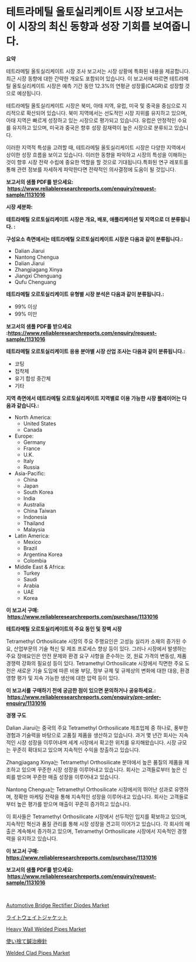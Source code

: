 <p><h1>테트라메틸 올토실리케이트 시장 보고서는 이 시장의 최신 동향과 성장 기회를 보여줍니다.</h1></p><p><strong>요약</strong></p>
<p><p>테트라메틸 올토실리케이트 시장 조사 보고서는 시장 상황에 특화된 내용을 제공합니다. 최근 시장 동향에 대한 간략한 개요도 포함되어 있습니다. 이 보고서에 따르면 테트라메틸 올토실리케이트 시장은 예측 기간 동안 12.3%의 연평균 성장률(CAGR)로 성장할 것으로 예상됩니다.</p><p>테트라메틸 올토실리케이트 시장은 북미, 아태 지역, 유럽, 미국 및 중국을 중심으로 지리적으로 확산되어 있습니다. 북미 지역에서는 선도적인 시장 지위를 유지하고 있으며, 아태 지역은 빠르게 성장하고 있는 시장으로 평가되고 있습니다. 유럽은 안정적인 수요를 유지하고 있으며, 미국과 중국은 향후 성장 잠재력이 높은 시장으로 분류되고 있습니다.</p><p>이러한 지역적 특성을 고려할 때, 테트라메틸 올토실리케이트 시장은 다양한 지역에서 상이한 성장 흐름을 보이고 있습니다. 이러한 동향을 파악하고 시장의 특성을 이해하는 것이 향후 시장 전략 수립에 중요한 역할을 할 것으로 기대됩니다.특화된 연구 레포트를 통해 관련 정보를 자세하게 파악한다면 전략적인 의사결정에 도움이 될 것입니다.</p></p>
<p><strong>보고서의 샘플 PDF를 받으세요: &nbsp;<a href="https://www.reliableresearchreports.com/enquiry/request-sample/1131016">https://www.reliableresearchreports.com/enquiry/request-sample/1131016</a></strong></p>
<p><strong>시장 세분화:</strong></p>
<p><strong> 테트라메틸 오르토실리케이트 시장은 개요, 배포, 애플리케이션 및 지역으로 더 분류됩니다. :</strong></p>
<p><strong>구성요소 측면에서는 테트라메틸 오르토실리케이트 시장은 다음과 같이 분류됩니다.:</strong></p>
<p><ul><li>Dalian Jiarui</li><li>Nantong Chengua</li><li>Dalian Jiarui</li><li>Zhangjiagang Xinya</li><li>Jiangxi Chenguang</li><li>Qufu Chenguang</li></ul></p>
<p><strong> 테트라메틸 오르토실리케이트 유형별 시장 분석은 다음과 같이 분류됩니다.:</strong></p>
<p><ul><li>99% 이상</li><li>99% 미만</li></ul></p>
<p><strong>보고서의 샘플 PDF를 받으세요 :<a href="https://www.reliableresearchreports.com/enquiry/request-sample/1131016">https://www.reliableresearchreports.com/enquiry/request-sample/1131016</a></strong></p>
<p><strong> 테트라메틸 오르토실리케이트 응용 분야별 시장 산업 조사는 다음과 같이 분류됩니다.:</strong></p>
<p><ul><li>코팅</li><li>접착제</li><li>유기 합성 중간체</li><li>기타</li></ul></p>
<p><strong>지역 측면에서 테트라메틸 오르토실리케이트 지역별로 이용 가능한 시장 플레이어는 다음과 같습니다.:</strong></p>
<p><ul>
    <li>
        North America:
        <ul>
            <li>United States</li>
            <li>Canada</li>
        </ul>
    </li>
    <li>
        Europe:
        <ul>
            <li>Germany</li>
            <li>France</li>
            <li>U.K.</li>
            <li>Italy</li>
            <li>Russia</li>
        </ul>
    </li>
    <li>
        Asia-Pacific:
        <ul>
            <li>China</li>
            <li>Japan</li>
            <li>South Korea</li>
            <li>India</li>
            <li>Australia</li>
            <li>China Taiwan</li>
            <li>Indonesia</li>
            <li>Thailand</li>
            <li>Malaysia</li>
        </ul>
    </li>
    <li>
        Latin America:
        <ul>
            <li>Mexico</li>
            <li>Brazil</li>
            <li>Argentina Korea</li>
            <li>Colombia</li>
        </ul>
    </li>
    <li>
        Middle East & Africa:
        <ul>
            <li>Turkey</li>
            <li>Saudi</li>
            <li>Arabia</li>
            <li>UAE</li>
            <li>Korea</li>
        </ul>
    </li>
    </ul></p>
<p><strong>이 보고서 구매: &nbsp;<a href="https://www.reliableresearchreports.com/purchase/1131016">https://www.reliableresearchreports.com/purchase/1131016</a></strong></p>
<p><strong>테트라메틸 오르토실리케이트의 주요 동인 및 장벽 시장</strong></p>
<p><p>Tetramethyl Orthosilicate 시장의 주요 주행요인은 고성능 실리카 소재의 증가된 수요, 산업부문의 기술 혁신 및 제조 프로세스 향상 등이 있다. 그러나 시장에서 발생하는 주요 장애요인은 안전 문제와 환경 요구 사항을 준수하는 것, 원료 가격의 변동성, 제품 경쟁력 강화의 필요성 등이 있다. Tetramethyl Orthosilicate 시장에서 직면한 주요 도전은 새로운 기술 도입에 따른 비용 부담, 정부 규제 및 규제상의 변화에 대한 대응, 환경 영향 평가 및 지속 가능한 생산에 대한 압력 등이 있다.</p></p>
<p><strong>이 보고서를 구매하기 전에 궁금한 점이 있으면 문의하거나 공유하세요.: &nbsp;<a href="https://www.reliableresearchreports.com/enquiry/pre-order-enquiry/1131016">https://www.reliableresearchreports.com/enquiry/pre-order-enquiry/1131016</a></strong></p>
<p><strong>경쟁 구도</strong></p>
<p><p>Dalian Jiarui는 중국의 주요 Tetramethyl Orthosilicate 제조업체 중 하나로, 풍부한 경험과 기술력을 바탕으로 고품질 제품을 생산하고 있습니다. 과거 몇 년간 회사는 지속적인 시장 성장을 이루어내며 세계 시장에서 확고한 위치를 유지해왔습니다. 시장 규모는 꾸준히 확대되고 있으며 지속적인 수익을 창출하고 있습니다.</p><p>Zhangjiagang Xinya는 Tetramethyl Orthosilicate 분야에서 높은 품질의 제품을 제조하고 있으며 꾸준한 시장 성장을 이루어내고 있습니다. 회사는 고객들로부터 높은 신뢰를 받으며 꾸준한 매출 성장을 이루어내고 있습니다.</p><p>Nantong Chengua는 Tetramethyl Orthosilicate 시장에서의 뛰어난 성과로 유명하며, 정확한 마케팅 전략을 통해 지속적인 성장을 이루어내고 있습니다. 회사는 고객들로부터 높은 평가를 받으며 매출이 꾸준히 증가하고 있습니다.</p><p>이 회사들은 Tetramethyl Orthosilicate 시장에서 선두적인 입지를 확보하고 있으며, 지속적인 혁신과 품질 관리를 통해 시장 성장을 견고히 이어가고 있습니다. 각 회사의 매출은 계속해서 증가하고 있으며, Tetramethyl Orthosilicate 시장에서 지속적인 경쟁력을 유지하고 있습니다.</p></p>
<p><strong>이 보고서 구매: &nbsp; <a href="https://www.reliableresearchreports.com/purchase/1131016">https://www.reliableresearchreports.com/purchase/1131016</a></strong></p>
<p><strong>보고서의 샘플 PDF를 받으세요: &nbsp;<a href="https://www.reliableresearchreports.com/enquiry/request-sample/1131016">https://www.reliableresearchreports.com/enquiry/request-sample/1131016</a></strong><strong></strong></p>
<p>&nbsp;</p>
<p><p><a href="https://view.publitas.com/reportprime-1/automotive-bridge-rectifier-diodes-market-a-comprehensive-report-of-its-market-share-growth-trends-2024-2031/">Automotive Bridge Rectifier Diodes Market</a></p><p><a href="https://github.com/nxboeu02965442/Market-Research-Report-List-1/blob/main/5119259184.md">ライトウェイトジャケット</a></p><p><a href="https://github.com/rahu1506/Market-Research-Report-List-3/blob/main/heavy-wall-welded-pipes-market.md">Heavy Wall Welded Pipes Market</a></p><p><a href="https://medium.com/@vivakuvalis2005/%E4%BD%BF%E3%81%84%E6%8D%A8%E3%81%A6%E9%87%9D%E7%81%B8%E9%87%9D%E5%B8%82%E5%A0%B4%E5%88%86%E6%9E%90-%E3%81%9D%E3%81%AEcagr-%E5%B8%82%E5%A0%B4%E3%82%BB%E3%82%B0%E3%83%A1%E3%83%B3%E3%83%86%E3%83%BC%E3%82%B7%E3%83%A7%E3%83%B3-%E3%81%8A%E3%82%88%E3%81%B3%E3%82%B0%E3%83%AD%E3%83%BC%E3%83%90%E3%83%AB%E7%94%A3%E6%A5%AD%E3%81%AE%E6%A6%82%E8%A6%81-e20d2836a89b">使い捨て鍼治療針</a></p><p><a href="https://github.com/FassouRP/Market-Research-Report-List-3/blob/main/welded-clad-pipes-market.md">Welded Clad Pipes Market</a></p></p>